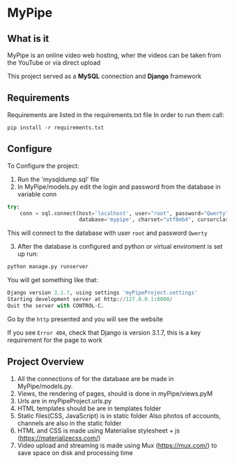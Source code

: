 # MyPipe
## What is it
MyPipe is an online video web hosting, wher the videos can be taken from the YouTube or via direct upload

This project served as a **MySQL** connection and **Django** framework

## Requirements

Requirements are listed in the requirements.txt file
In order to run them call:

```shell
pip install -r requirements.txt
```

## Configure
To Configure the project:

1. Run the 'mysqldump.sql' file
2. In MyPipe/models.py edit the login and password from the database
   in variable conn
```python
try:
    conn = sql.connect(host='localhost', user="root", password="Qwerty",
                       database='mypipe', charset="utf8mb4", cursorclass=sql.cursors.DictCursor)

```
This will connect to the database with user `root` and password `Qwerty`

3. After the database is configured and python or virtual enviroment is set up run:

```python
python manage.py runserver
```

You will get something like that:
```python
Django version 3.1.7, using settings 'myPipeProject.settings'
Starting development server at http://127.0.0.1:8000/
Quit the server with CONTROL-C.
```

Go by the `http` presented and you will see the website

If you see `Error 404`, check that Django is version 3.1.7, this is a key requirement for the page to work



## Project Overview

1. All the connections of for the database are be made in MyPipe/models.py. 
2. Views, the rendering of pages, should is done in myPipe/views.pyM
3. Urls are in myPipeProject.urls.py
4. HTML templates should be are in templates folder
5. Static files(CSS, JavaScript) is in static folder
   Also photos of accounts, channels are also in the static folder
6. HTML and CSS is made using Materialise stylesheet + js (https://materializecss.com/)
7. Video upload and streaming is made using Mux (https://mux.com/) to save space on disk and processing time
   
